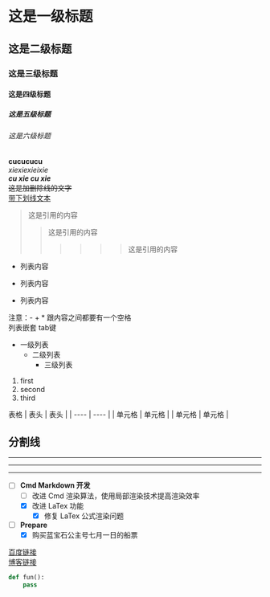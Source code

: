 # 这是一级标题
## 这是二级标题
### 这是三级标题
#### 这是四级标题
##### 这是五级标题
###### 这是六级标题

**cucucucu**  
*xiexiexieixie*  
***cu xie cu xie***  
~~这是加删除线的文字~~  
<u>带下划线文本</u>

>这是引用的内容
>>这是引用的内容
>>>>>>这是引用的内容


- 列表内容
+ 列表内容
* 列表内容

注意：- + * 跟内容之间都要有一个空格  
列表嵌套 tab键
+ 一级列表
    + 二级列表
        + 三级列表

1. first
2. second
3. third

表格
|  表头   | 表头  |
|  ----  | ----  |
| 单元格  | 单元格 |
| 单元格  | 单元格 |

分割线
---
----
***
*****
- [ ] **Cmd Markdown 开发**
    - [ ] 改进 Cmd 渲染算法，使用局部渲染技术提高渲染效率
    - [x] 改进 LaTex 功能
        - [x] 修复 LaTex 公式渲染问题
- [ ] **Prepare**
    - [x] 购买蓝宝石公主号七月一日的船票

[百度链接](http://baidu.com)  
[博客链接](http://yangbendong.cn)

```python
def fun():
    pass
```